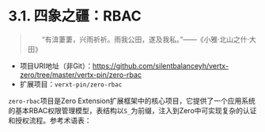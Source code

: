 # 3.1. 四象之疆：RBAC

> &ensp;&ensp;&ensp;&ensp;“有渰萋萋，兴雨祈祈。雨我公田，遂及我私。”——《小雅·北山之什·大田》

* 项目URI地址（非Git）：<https://github.com/silentbalanceyh/vertx-zero/tree/master/vertx-pin/zero-rbac>
* 扩展项目：`verxt-pin/zero-rbac`

`zero-rbac`项目是Zero Extension扩展框架中的核心项目，它提供了一个应用系统的基本RBAC权限管理模型，表结构以`S_`为前缀，注入到Zero中可实现复杂的认证和授权流程。参考术语表：




